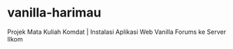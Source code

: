 # vanilla-harimau
Projek Mata Kuliah Komdat | Instalasi Aplikasi Web Vanilla Forums ke Server Ilkom
